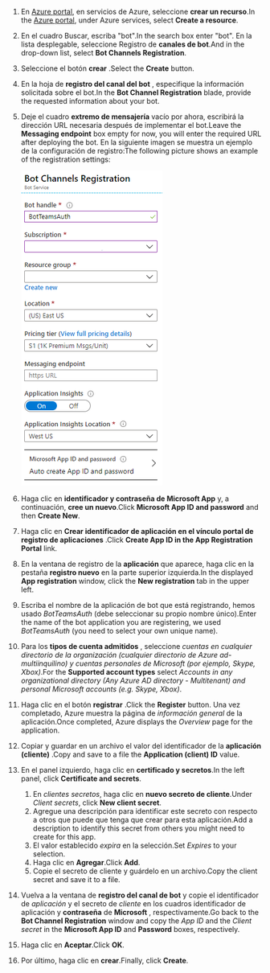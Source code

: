 1. <span data-ttu-id="2e626-101">En [Azure portal](https://ms.portal.azure.com/#home), en servicios de Azure, seleccione **crear un recurso**.</span><span class="sxs-lookup"><span data-stu-id="2e626-101">In the [Azure portal](https://ms.portal.azure.com/#home), under Azure services, select **Create a resource**.</span></span>
1. <span data-ttu-id="2e626-102">En el cuadro Buscar, escriba "bot".</span><span class="sxs-lookup"><span data-stu-id="2e626-102">In the search box enter "bot".</span></span> <span data-ttu-id="2e626-103">En la lista desplegable, seleccione Registro de **canales de bot**.</span><span class="sxs-lookup"><span data-stu-id="2e626-103">And in the drop-down list, select **Bot Channels Registration**.</span></span>
1. <span data-ttu-id="2e626-104">Seleccione el botón **crear** .</span><span class="sxs-lookup"><span data-stu-id="2e626-104">Select the **Create** button.</span></span>
1. <span data-ttu-id="2e626-105">En la hoja de **registro del canal del bot** , especifique la información solicitada sobre el bot.</span><span class="sxs-lookup"><span data-stu-id="2e626-105">In the **Bot Channel Registration** blade, provide the requested information about your bot.</span></span>
1. <span data-ttu-id="2e626-106">Deje el cuadro **extremo de mensajería** vacío por ahora, escribirá la dirección URL necesaria después de implementar el bot.</span><span class="sxs-lookup"><span data-stu-id="2e626-106">Leave the **Messaging endpoint** box empty for now, you will enter the required URL after deploying the bot.</span></span> <span data-ttu-id="2e626-107">En la siguiente imagen se muestra un ejemplo de la configuración de registro:</span><span class="sxs-lookup"><span data-stu-id="2e626-107">The following picture shows an example of the registration settings:</span></span>

    ![registro de canales de aplicación de bot](../../assets/images/authentication/auth-bot-channels-registration.png)

1. <span data-ttu-id="2e626-109">Haga clic en **identificador y contraseña de Microsoft App** y, a continuación, **cree un nuevo**.</span><span class="sxs-lookup"><span data-stu-id="2e626-109">Click **Microsoft App ID and password** and then **Create New**.</span></span>
1. <span data-ttu-id="2e626-110">Haga clic en **Crear identificador de aplicación en el vínculo portal de registro de aplicaciones** .</span><span class="sxs-lookup"><span data-stu-id="2e626-110">Click **Create App ID in the App Registration Portal** link.</span></span>
1. <span data-ttu-id="2e626-111">En la ventana de registro de la **aplicación** que aparece, haga clic en la pestaña **registro nuevo** en la parte superior izquierda.</span><span class="sxs-lookup"><span data-stu-id="2e626-111">In the displayed **App registration** window, click the **New registration** tab in the upper left.</span></span>
1. <span data-ttu-id="2e626-112">Escriba el nombre de la aplicación de bot que está registrando, hemos usado *BotTeamsAuth* (debe seleccionar su propio nombre único).</span><span class="sxs-lookup"><span data-stu-id="2e626-112">Enter the name of the bot application you are registering, we used *BotTeamsAuth* (you need to select your own unique name).</span></span>
1. <span data-ttu-id="2e626-113">Para los **tipos de cuenta admitidos** , seleccione *cuentas en cualquier directorio de la organización (cualquier directorio de Azure ad-multiinquilino) y cuentas personales de Microsoft (por ejemplo, Skype, Xbox)*.</span><span class="sxs-lookup"><span data-stu-id="2e626-113">For the **Supported account types** select *Accounts in any organizational directory (Any Azure AD directory - Multitenant) and personal Microsoft accounts (e.g. Skype, Xbox)*.</span></span>
1. <span data-ttu-id="2e626-114">Haga clic en el botón **registrar** .</span><span class="sxs-lookup"><span data-stu-id="2e626-114">Click the **Register** button.</span></span> <span data-ttu-id="2e626-115">Una vez completado, Azure muestra la página de *información general* de la aplicación.</span><span class="sxs-lookup"><span data-stu-id="2e626-115">Once completed, Azure displays the *Overview* page for the application.</span></span>
1. <span data-ttu-id="2e626-116">Copiar y guardar en un archivo el valor del identificador de la **aplicación (cliente)** .</span><span class="sxs-lookup"><span data-stu-id="2e626-116">Copy and save to a file the **Application (client) ID** value.</span></span>
1. <span data-ttu-id="2e626-117">En el panel izquierdo, haga clic en **certificado y secretos**.</span><span class="sxs-lookup"><span data-stu-id="2e626-117">In the left panel, click **Certificate and secrets**.</span></span>
    1. <span data-ttu-id="2e626-118">En *clientes secretos*, haga clic en **nuevo secreto de cliente**.</span><span class="sxs-lookup"><span data-stu-id="2e626-118">Under *Client secrets*, click **New client secret**.</span></span>
    1. <span data-ttu-id="2e626-119">Agregue una descripción para identificar este secreto con respecto a otros que puede que tenga que crear para esta aplicación.</span><span class="sxs-lookup"><span data-stu-id="2e626-119">Add a description to identify this secret from others you might need to create for this app.</span></span>
    1. <span data-ttu-id="2e626-120">El valor establecido *expira* en la selección.</span><span class="sxs-lookup"><span data-stu-id="2e626-120">Set *Expires* to your selection.</span></span>
    1. <span data-ttu-id="2e626-121">Haga clic en **Agregar**.</span><span class="sxs-lookup"><span data-stu-id="2e626-121">Click **Add**.</span></span>
    1. <span data-ttu-id="2e626-122">Copie el secreto de cliente y guárdelo en un archivo.</span><span class="sxs-lookup"><span data-stu-id="2e626-122">Copy the client secret and save it to a file.</span></span>
1. <span data-ttu-id="2e626-123">Vuelva a la ventana de **registro del canal de bot** y copie el identificador de *aplicación* y el secreto de *cliente* en los cuadros identificador de aplicación y **contraseña** de **Microsoft** , respectivamente.</span><span class="sxs-lookup"><span data-stu-id="2e626-123">Go back to the **Bot Channel Registration** window and copy the *App ID* and the *Client secret* in the **Microsoft App ID** and **Password** boxes, respectively.</span></span>
1. <span data-ttu-id="2e626-124">Haga clic en **Aceptar**.</span><span class="sxs-lookup"><span data-stu-id="2e626-124">Click **OK**.</span></span>
1. <span data-ttu-id="2e626-125">Por último, haga clic en **crear**.</span><span class="sxs-lookup"><span data-stu-id="2e626-125">Finally, click **Create**.</span></span>
